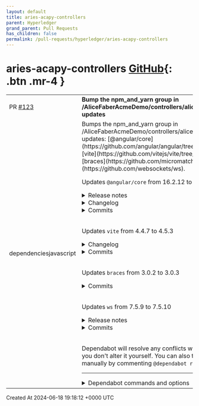 ```yaml
---
layout: default
title: aries-acapy-controllers
parent: Hyperledger
grand_parent: Pull Requests
has_children: false
permalink: /pull-requests/hyperledger/aries-acapy-controllers
---
```


# aries-acapy-controllers <span class="fs-3 right-align">[GitHub](https://github.com/hyperledger/aries-acapy-controllers){: .btn .mr-4 }</span>


<div>
    <table>
        <tr>
            <td>
                PR <a href="https://github.com/hyperledger/aries-acapy-controllers/pull/123" class=".btn">#123</a>
            </td>
            <td>
                <b>
                    Bump the npm_and_yarn group in /AliceFaberAcmeDemo/controllers/alice-controller with 4 updates
                </b>
            </td>
        </tr>
        <tr>
            <td>
                <span class="chip">dependencies</span><span class="chip">javascript</span>
            </td>
            <td>
                Bumps the npm_and_yarn group in /AliceFaberAcmeDemo/controllers/alice-controller with 4 updates: [@angular/core](https://github.com/angular/angular/tree/HEAD/packages/core), [vite](https://github.com/vitejs/vite/tree/HEAD/packages/vite), [braces](https://github.com/micromatch/braces) and [ws](https://github.com/websockets/ws).

Updates `@angular/core` from 16.2.12 to 17.0.0
<details>
<summary>Release notes</summary>
<p><em>Sourced from <a href="https://github.com/angular/angular/releases"><code>@​angular/core</code>'s releases</a>.</em></p>
<blockquote>
<h2>v17.0.0</h2>
<p><!-- raw HTML omitted --><!-- raw HTML omitted --></p>
<h1>17.0.0 (2023-11-08)</h1>
<h3></h3>
<table>
<thead>
<tr>
<th>Commit</th>
<th>Description</th>
</tr>
</thead>
<tbody>
<tr>
<td><a href="https://github.com/angular/angular/commit/59aa0634f4d4694203f2a69c40017fe5a3962514"><img src="https://img.shields.io/badge/59aa0634f4-build-yellow" alt="build - 59aa0634f4" /></a></td>
<td>remove support for Node.js v16 (<a href="https://github.com/angular/angular/tree/HEAD/packages/core/issues/51755">#51755</a>)</td>
</tr>
</tbody>
</table>
<h3>animations</h3>
<table>
<thead>
<tr>
<th>Commit</th>
<th>Description</th>
</tr>
</thead>
<tbody>
<tr>
<td><a href="https://github.com/angular/angular/commit/e753278faae79a53e235e0d8e03f89555a712d80"><img src="https://img.shields.io/badge/e753278faa-feat-blue" alt="feat - e753278faa" /></a></td>
<td>Add the possibility of lazy loading animations code. (<a href="https://github.com/angular/angular/tree/HEAD/packages/core/issues/50738">#50738</a>)</td>
</tr>
<tr>
<td><a href="https://github.com/angular/angular/commit/698c058e1c975c573722407f4843a4a774ceb92a"><img src="https://img.shields.io/badge/698c058e1c-fix-green" alt="fix - 698c058e1c" /></a></td>
<td>remove code duplication between entry-points (<a href="https://github.com/angular/angular/tree/HEAD/packages/core/issues/51500">#51500</a>)</td>
</tr>
<tr>
<td><a href="https://github.com/angular/angular/commit/0598613950c76f4a13601c6942e30ab4ce1e3b67"><img src="https://img.shields.io/badge/0598613950-refactor-yellow" alt="refactor - 0598613950" /></a></td>
<td>deprecation of <code>AnimationDriver.NOOP</code> (<a href="https://github.com/angular/angular/tree/HEAD/packages/core/issues/51843">#51843</a>)</td>
</tr>
</tbody>
</table>
<h3>benchpress</h3>
<table>
<thead>
<tr>
<th>Commit</th>
<th>Description</th>
</tr>
</thead>
<tbody>
<tr>
<td><a href="https://github.com/angular/angular/commit/2da3551a703ebef401d76a8e88e388437e851d85"><img src="https://img.shields.io/badge/2da3551a70-feat-blue" alt="feat - 2da3551a70" /></a></td>
<td>report gc and render time spent in script (<a href="https://github.com/angular/angular/tree/HEAD/packages/core/issues/50771">#50771</a>)</td>
</tr>
</tbody>
</table>
<h3>common</h3>
<table>
<thead>
<tr>
<th>Commit</th>
<th>Description</th>
</tr>
</thead>
<tbody>
<tr>
<td><a href="https://github.com/angular/angular/commit/fe2fd7e1a898a4525c219065a6d0908988dfd7e2"><img src="https://img.shields.io/badge/fe2fd7e1a8-feat-blue" alt="feat - fe2fd7e1a8" /></a></td>
<td>make the warning for lazy-loaded lcp image an error (<a href="https://github.com/angular/angular/tree/HEAD/packages/core/issues/51748">#51748</a>)</td>
</tr>
<tr>
<td><a href="https://github.com/angular/angular/commit/dde3fdabbd24b48dd6afd120d23e92a3605eb04d"><img src="https://img.shields.io/badge/dde3fdabbd-feat-blue" alt="feat - dde3fdabbd" /></a></td>
<td>upgrade warning to logged error for lazy-loaded LCP images using NgOptimizedImage (<a href="https://github.com/angular/angular/tree/HEAD/packages/core/issues/52004">#52004</a>)</td>
</tr>
<tr>
<td><a href="https://github.com/angular/angular/commit/da056a1fe2816299319fb3f87416316be2029479"><img src="https://img.shields.io/badge/da056a1fe2-fix-green" alt="fix - da056a1fe2" /></a></td>
<td>add missing types field for <code>@​angular/common/</code>locales of exports in package.json (<a href="https://github.com/angular/angular/tree/HEAD/packages/core/issues/52080">#52080</a>)</td>
</tr>
<tr>
<td><a href="https://github.com/angular/angular/commit/85843e8212e99deb8b70f3d3f8dfe002b978cbb1"><img src="https://img.shields.io/badge/85843e8212-fix-green" alt="fix - 85843e8212" /></a></td>
<td>allow to specify only some properties of <code>DatePipeConfig</code> (<a href="https://github.com/angular/angular/tree/HEAD/packages/core/issues/51287">#51287</a>)</td>
</tr>
<tr>
<td><a href="https://github.com/angular/angular/commit/3bd85fb7b0723ed807bca771e9fa95af60a3cfaf"><img src="https://img.shields.io/badge/3bd85fb7b0-fix-green" alt="fix - 3bd85fb7b0" /></a></td>
<td>apply fixed_srcset_width value only to fixed srcsets (<a href="https://github.com/angular/angular/tree/HEAD/packages/core/issues/52459">#52459</a>)</td>
</tr>
<tr>
<td><a href="https://github.com/angular/angular/commit/65b460448ec5fdcee5aecca0cdc3cf498b0832cb"><img src="https://img.shields.io/badge/65b460448e-fix-green" alt="fix - 65b460448e" /></a></td>
<td>missing space in ngSwitch equality warning (<a href="https://github.com/angular/angular/tree/HEAD/packages/core/issues/52180">#52180</a>)</td>
</tr>
<tr>
<td><a href="https://github.com/angular/angular/commit/86c5e34601d7901a11688124aa902646524177eb"><img src="https://img.shields.io/badge/86c5e34601-fix-green" alt="fix - 86c5e34601" /></a></td>
<td>remove code duplication between entry-points (<a href="https://github.com/angular/angular/tree/HEAD/packages/core/issues/51500">#51500</a>)</td>
</tr>
<tr>
<td><a href="https://github.com/angular/angular/commit/28a5925f53790067d45f1f68d204a36088dbf5e3"><img src="https://img.shields.io/badge/28a5925f53-fix-green" alt="fix - 28a5925f53" /></a></td>
<td>use === operator to match NgSwitch cases (<a href="https://github.com/angular/angular/tree/HEAD/packages/core/issues/51504">#51504</a>)</td>
</tr>
</tbody>
</table>
<h3>compiler</h3>
<table>
<thead>
<tr>
<th>Commit</th>
<th>Description</th>
</tr>
</thead>
<tbody>
<tr>
<td><a href="https://github.com/angular/angular/commit/1934524a0c673fb65cd927c55c712f59446f9c93"><img src="https://img.shields.io/badge/1934524a0c-feat-blue" alt="feat - 1934524a0c" /></a></td>
<td>add docs extraction for type aliases (<a href="https://github.com/angular/angular/tree/HEAD/packages/core/issues/52118">#52118</a>)</td>
</tr>
<tr>
<td><a href="https://github.com/angular/angular/commit/7f6d9a73ab8b658d0d8148080dfefb2550bee6b4"><img src="https://img.shields.io/badge/7f6d9a73ab-feat-blue" alt="feat - 7f6d9a73ab" /></a></td>
<td>expand class api doc extraction (<a href="https://github.com/angular/angular/tree/HEAD/packages/core/issues/51733">#51733</a>)</td>
</tr>
<tr>
<td><a href="https://github.com/angular/angular/commit/a7fa25306f8ce47d8aa330531382106efec55a55"><img src="https://img.shields.io/badge/a7fa25306f-feat-blue" alt="feat - a7fa25306f" /></a></td>
<td>extract api docs for interfaces (<a href="https://github.com/angular/angular/tree/HEAD/packages/core/issues/52006">#52006</a>)</td>
</tr>
<tr>
<td><a href="https://github.com/angular/angular/commit/7bfe20707fedff7290e12356a1545644b436d41c"><img src="https://img.shields.io/badge/7bfe20707f-feat-blue" alt="feat - 7bfe20707f" /></a></td>
<td>extract api for fn overloads and abtract classes (<a href="https://github.com/angular/angular/tree/HEAD/packages/core/issues/52040">#52040</a>)</td>
</tr>
<tr>
<td><a href="https://github.com/angular/angular/commit/c7daf7ea1692391f7cac8f794ed777887a2764af"><img src="https://img.shields.io/badge/c7daf7ea16-feat-blue" alt="feat - c7daf7ea16" /></a></td>
<td>extract directive docs info (<a href="https://github.com/angular/angular/tree/HEAD/packages/core/issues/51733">#51733</a>)</td>
</tr>
<tr>
<td><a href="https://github.com/angular/angular/commit/e0b1bb33d77babe881f77f52cb1b71e345f5696b"><img src="https://img.shields.io/badge/e0b1bb33d7-feat-blue" alt="feat - e0b1bb33d7" /></a></td>
<td>extract doc info for JsDoc (<a href="https://github.com/angular/angular/tree/HEAD/packages/core/issues/51733">#51733</a>)</td>
</tr>
<tr>
<td><a href="https://github.com/angular/angular/commit/b9c70158abecd81a5af512c8b4da685851cf159f"><img src="https://img.shields.io/badge/b9c70158ab-feat-blue" alt="feat - b9c70158ab" /></a></td>
<td>extract docs for accessors, rest params, and types (<a href="https://github.com/angular/angular/tree/HEAD/packages/core/issues/51733">#51733</a>)</td>
</tr>
<tr>
<td><a href="https://github.com/angular/angular/commit/a24ae994a0470fdac09a69937fd0580cff6c6d68"><img src="https://img.shields.io/badge/a24ae994a0-feat-blue" alt="feat - a24ae994a0" /></a></td>
<td>extract docs for top level functions and consts (<a href="https://github.com/angular/angular/tree/HEAD/packages/core/issues/51733">#51733</a>)</td>
</tr>
<tr>
<td><a href="https://github.com/angular/angular/commit/2e41488296879685b19dfba8d78037690347bda3"><img src="https://img.shields.io/badge/2e41488296-feat-blue" alt="feat - 2e41488296" /></a></td>
<td>extract docs info for enums, pipes, and NgModules (<a href="https://github.com/angular/angular/tree/HEAD/packages/core/issues/51733">#51733</a>)</td>
</tr>
<tr>
<td><a href="https://github.com/angular/angular/commit/34495b35337892ab209d9955ff7fe2897a0c5d41"><img src="https://img.shields.io/badge/34495b3533-feat-blue" alt="feat - 34495b3533" /></a></td>
<td>extract docs via exports (<a href="https://github.com/angular/angular/tree/HEAD/packages/core/issues/51828">#51828</a>)</td>
</tr>
<tr>
<td><a href="https://github.com/angular/angular/commit/7e82df45c5bb72ec3dafaa07dc1eaa5d463b006c"><img src="https://img.shields.io/badge/7e82df45c5-feat-blue" alt="feat - 7e82df45c5" /></a></td>
<td>initial skeleton for API doc extraction (<a href="https://github.com/angular/angular/tree/HEAD/packages/core/issues/51733">#51733</a>)</td>
</tr>
<tr>
<td><a href="https://github.com/angular/angular/commit/6795cccbbbfc17bbf88fb8197aa172cca67fa2d2"><img src="https://img.shields.io/badge/6795cccbbb-fix-green" alt="fix - 6795cccbbb" /></a></td>
<td>account for type-only imports in defer blocks (<a href="https://github.com/angular/angular/tree/HEAD/packages/core/issues/52343">#52343</a>)</td>
</tr>
<tr>
<td><a href="https://github.com/angular/angular/commit/23bfa10ac809f6b27d32647210c52329f0e4262e"><img src="https://img.shields.io/badge/23bfa10ac8-fix-green" alt="fix - 23bfa10ac8" /></a></td>
<td>add diagnostic for inaccessible deferred trigger (<a href="https://github.com/angular/angular/tree/HEAD/packages/core/issues/51922">#51922</a>)</td>
</tr>
<tr>
<td><a href="https://github.com/angular/angular/commit/31295a3cf907a61e7115d9039a83a232b263a676"><img src="https://img.shields.io/badge/31295a3cf9-fix-green" alt="fix - 31295a3cf9" /></a></td>
<td>allocating unnecessary slots in conditional instruction (<a href="https://github.com/angular/angular/tree/HEAD/packages/core/issues/51913">#51913</a>)</td>
</tr>
<tr>
<td><a href="https://github.com/angular/angular/commit/2aaddd3f64bb8891bb4bdcadf05d427a89338112"><img src="https://img.shields.io/badge/2aaddd3f64-fix-green" alt="fix - 2aaddd3f64" /></a></td>
<td>allow comments between switch cases (<a href="https://github.com/angular/angular/tree/HEAD/packages/core/issues/52449">#52449</a>)</td>
</tr>
<tr>
<td><a href="https://github.com/angular/angular/commit/ddd9df68bb2e907dd820f239aaf819425cb95df8"><img src="https://img.shields.io/badge/ddd9df68bb-fix-green" alt="fix - ddd9df68bb" /></a></td>
<td>allow decimals in defer block time values (<a href="https://github.com/angular/angular/tree/HEAD/packages/core/issues/52433">#52433</a>)</td>
</tr>
<tr>
<td><a href="https://github.com/angular/angular/commit/7dbd47fb3015117c420f984181bfcb48e533525a"><img src="https://img.shields.io/badge/7dbd47fb30-fix-green" alt="fix - 7dbd47fb30" /></a></td>
<td>allow newlines in track and let expressions (<a href="https://github.com/angular/angular/tree/HEAD/packages/core/issues/52137">#52137</a>)</td>
</tr>
<tr>
<td><a href="https://github.com/angular/angular/commit/0eae992c4e03b7c9039476e03b72e92d662293df"><img src="https://img.shields.io/badge/0eae992c4e-fix-green" alt="fix - 0eae992c4e" /></a></td>
<td>allow nullable values in for loop block (<a href="https://github.com/angular/angular/tree/HEAD/packages/core/issues/51997">#51997</a>)</td>
</tr>
<tr>
<td><a href="https://github.com/angular/angular/commit/073ebfe09eccd5d01d27fcc46fc5d4465c1851ff"><img src="https://img.shields.io/badge/073ebfe09e-fix-green" alt="fix - 073ebfe09e" /></a></td>
<td>apply style on :host attributes in prod builds. (<a href="https://github.com/angular/angular/tree/HEAD/packages/core/issues/49118">#49118</a>)</td>
</tr>
</tbody>
</table>
<!-- raw HTML omitted -->
</blockquote>
<p>... (truncated)</p>
</details>
<details>
<summary>Changelog</summary>
<p><em>Sourced from <a href="https://github.com/angular/angular/blob/main/CHANGELOG.md"><code>@​angular/core</code>'s changelog</a>.</em></p>
<blockquote>
<h1>17.0.0 (2023-11-08)</h1>
<p><a href="http://goo.gle/angular-v17">Blog post &quot;Angular v17 is now available&quot;</a>.</p>
<h2>Breaking Changes</h2>
<h3></h3>
<ul>
<li>
<p>Node.js v16 support has been removed and the minimum support version has been bumped to 18.13.0.</p>
<p>Node.js v16 is planned to be End-of-Life on 2023-09-11. Angular will stop supporting Node.js v16 in Angular v17. For Node.js release schedule details, please see: <a href="https://github.com/nodejs/release#release-schedule">https://github.com/nodejs/release#release-schedule</a></p>
</li>
</ul>
<h3>common</h3>
<ul>
<li>the NgSwitch directive now defaults to the === equality operator,
migrating from the previously used == operator. NgSwitch expressions and / or
individual condition values need adjusting to this stricter equality
check. The added warning message should help pin-pointing NgSwitch
usages where adjustments are needed.</li>
</ul>
<h3>core</h3>
<ul>
<li>
<p>Angular now requires <code>zone.js</code> version <code>~0.14.0</code></p>
</li>
<li>
<p>Versions of TypeScript older than 5.2 are no longer supported.</p>
</li>
<li>
<p>The  <code>mutate</code> method was removed from the <code>WritableSignal</code> interface and completely
dropped from the public API surface. As an alternative, please use the <code>update</code> method and
make immutable changes to the object.</p>
<p>Example before:</p>
<pre lang="typescript"><code>items.mutate(itemsArray =&gt; itemsArray.push(newItem));
</code></pre>
<p>Example after:</p>
<pre lang="typescript"><code>items.update(itemsArray =&gt; [itemsArray, …newItem]);
</code></pre>
</li>
<li>
<p><code>OnPush</code> components that are created dynamically now
only have their host bindings refreshed and <code>ngDoCheck run</code> during change
detection if they are dirty.
Previously, a bug in the change detection would result in the <code>OnPush</code>
configuration of dynamically created components to be ignored when
executing host bindings and the <code>ngDoCheck</code> function. This is
rarely encountered but can happen if code has a handle on the
<code>ComponentRef</code> instance and updates values read in the <code>OnPush</code>
component template without then calling either <code>markForCheck</code> or
<code>detectChanges</code> on that component's <code>ChangeDetectorRef</code>.</p>
</li>
</ul>
<h3>platform-browser</h3>
<ul>
<li>
<p><code>REMOVE_STYLES_ON_COMPONENT_DESTROY</code> default value is now <code>true</code>. This causes CSS of components to be removed from the DOM when destroyed. You retain the previous behaviour by providing the <code>REMOVE_STYLES_ON_COMPONENT_DESTROY</code> injection token.</p>
<pre lang="ts"><code>import {REMOVE_STYLES_ON_COMPONENT_DESTROY} from '@angular/platform-browser';
...
providers: [{
</code></pre>
</li>
</ul>
<!-- raw HTML omitted -->
</blockquote>
<p>... (truncated)</p>
</details>
<details>
<summary>Commits</summary>
<ul>
<li><a href="https://github.com/angular/angular/commit/d4c20aca71932240e975c38294aa540dfcab9d22"><code>d4c20ac</code></a> refactor(core): Add warning when signal equality is false for object.is (<a href="https://github.com/angular/angular/tree/HEAD/packages/core/issues/52532">#52532</a>)</li>
<li><a href="https://github.com/angular/angular/commit/43acd44cf8626860a8d410e61c89d67b9d83548e"><code>43acd44</code></a> refactor(core): Remove change detection flag used in g3 (<a href="https://github.com/angular/angular/tree/HEAD/packages/core/issues/52530">#52530</a>)</li>
<li><a href="https://github.com/angular/angular/commit/9c2be715a3f6ea6b1d0184f5d79f5a3dfef4b576"><code>9c2be71</code></a> fix(migrations): Fixes a bug in the ngFor pre-v5 alias translation (<a href="https://github.com/angular/angular/tree/HEAD/packages/core/issues/52531">#52531</a>)</li>
<li><a href="https://github.com/angular/angular/commit/c267f54bc36e1c92f526071e2d78455daf8a588c"><code>c267f54</code></a> fix(migrations): Update regex to better match ng-templates (<a href="https://github.com/angular/angular/tree/HEAD/packages/core/issues/52529">#52529</a>)</li>
<li><a href="https://github.com/angular/angular/commit/83067b3ef257dbc7b1c20d50645615d19023ba51"><code>83067b3</code></a> fix(compiler): ng-template directive invoke twice at the root of control flow...</li>
<li><a href="https://github.com/angular/angular/commit/09e905ad672294d36f36eb2728b3483ab2e729fc"><code>09e905a</code></a> fix(migrations): account for separator characters inside strings (<a href="https://github.com/angular/angular/tree/HEAD/packages/core/issues/52525">#52525</a>)</li>
<li><a href="https://github.com/angular/angular/commit/57404d4723d3634f2b5dfdc9af1af50d8f61da70"><code>57404d4</code></a> fix(migrations): handle comma-separated syntax in ngFor (<a href="https://github.com/angular/angular/tree/HEAD/packages/core/issues/52525">#52525</a>)</li>
<li><a href="https://github.com/angular/angular/commit/a2ba5482c3032df808cb684444f76e2825a4fd36"><code>a2ba548</code></a> fix(core): use TNode instead of LView for mapping injector providers (<a href="https://github.com/angular/angular/tree/HEAD/packages/core/issues/52436">#52436</a>)</li>
<li><a href="https://github.com/angular/angular/commit/6988a0070e9849b58738bba82d6f9eb9e3b27330"><code>6988a00</code></a> fix(migrations): handle ngIf else condition with no whitespaces (<a href="https://github.com/angular/angular/tree/HEAD/packages/core/issues/52504">#52504</a>)</li>
<li><a href="https://github.com/angular/angular/commit/236b4483644096110b2427abea3fe95dd35d109f"><code>236b448</code></a> docs: omit repetitions (<a href="https://github.com/angular/angular/tree/HEAD/packages/core/issues/52413">#52413</a>)</li>
<li>Additional commits viewable in <a href="https://github.com/angular/angular/commits/17.0.0/packages/core">compare view</a></li>
</ul>
</details>
<br />

Updates `vite` from 4.4.7 to 4.5.3
<details>
<summary>Changelog</summary>
<p><em>Sourced from <a href="https://github.com/vitejs/vite/blob/v4.5.3/packages/vite/CHANGELOG.md">vite's changelog</a>.</em></p>
<blockquote>
<h2><!-- raw HTML omitted -->4.5.3 (2024-03-24)<!-- raw HTML omitted --></h2>
<ul>
<li>fix: <code>fs.deny</code> with globs with directories (<a href="https://github.com/vitejs/vite/tree/HEAD/packages/vite/issues/16250">#16250</a>) (<a href="https://github.com/vitejs/vite/commit/96a7f3a">96a7f3a</a>), closes <a href="https://redirect.github.com/vitejs/vite/issues/16250">#16250</a></li>
</ul>
<h2><!-- raw HTML omitted -->4.5.2 (2024-01-19)<!-- raw HTML omitted --></h2>
<ul>
<li>fix: fs deny for case insensitive systems (<a href="https://github.com/vitejs/vite/tree/HEAD/packages/vite/issues/15653">#15653</a>) (<a href="https://github.com/vitejs/vite/commit/eeec23b">eeec23b</a>), closes <a href="https://redirect.github.com/vitejs/vite/issues/15653">#15653</a></li>
</ul>
<h2><!-- raw HTML omitted -->4.5.1 (2023-12-04)<!-- raw HTML omitted --></h2>
<ul>
<li>fix: backport <a href="https://github.com/vitejs/vite/tree/HEAD/packages/vite/issues/15223">#15223</a>, proxy html path should be encoded (<a href="https://github.com/vitejs/vite/tree/HEAD/packages/vite/issues/15226">#15226</a>) (<a href="https://github.com/vitejs/vite/commit/41bb354">41bb354</a>), closes <a href="https://redirect.github.com/vitejs/vite/issues/15223">#15223</a> <a href="https://redirect.github.com/vitejs/vite/issues/15226">#15226</a></li>
</ul>
<h2>4.5.0 (2023-10-18)</h2>
<ul>
<li>feat: backport mdx as known js source (<a href="https://github.com/vitejs/vite/tree/HEAD/packages/vite/issues/14560">#14560</a>) (<a href="https://github.com/vitejs/vite/tree/HEAD/packages/vite/issues/14670">#14670</a>) (<a href="https://github.com/vitejs/vite/commit/45595ef">45595ef</a>), closes <a href="https://redirect.github.com/vitejs/vite/issues/14560">#14560</a> <a href="https://redirect.github.com/vitejs/vite/issues/14670">#14670</a></li>
<li>feat: scan .marko files (<a href="https://github.com/vitejs/vite/tree/HEAD/packages/vite/issues/14669">#14669</a>) (<a href="https://github.com/vitejs/vite/commit/ed7bdc5">ed7bdc5</a>), closes <a href="https://redirect.github.com/vitejs/vite/issues/14669">#14669</a></li>
<li>feat(ssr): backport ssr.resolve.conditions and ssr.resolve.externalConditions (<a href="https://github.com/vitejs/vite/tree/HEAD/packages/vite/issues/14498">#14498</a>) (<a href="https://github.com/vitejs/vite/tree/HEAD/packages/vite/issues/14668">#14668</a>) (<a href="https://github.com/vitejs/vite/commit/520139c">520139c</a>), closes <a href="https://redirect.github.com/vitejs/vite/issues/14498">#14498</a> <a href="https://redirect.github.com/vitejs/vite/issues/14668">#14668</a></li>
</ul>
<h2><!-- raw HTML omitted -->4.4.11 (2023-10-05)<!-- raw HTML omitted --></h2>
<ul>
<li>revert: &quot;fix: use string manipulation instead of regex to inject esbuild helpers (<a href="https://github.com/vitejs/vite/commit/54e1275">54e1275</a>), closes <a href="https://redirect.github.com/vitejs/vite/issues/14094">#14094</a></li>
</ul>
<h2><!-- raw HTML omitted -->4.4.10 (2023-10-03)<!-- raw HTML omitted --></h2>
<ul>
<li>fix: add source map to Web Workers (fix <a href="https://github.com/vitejs/vite/tree/HEAD/packages/vite/issues/14216">#14216</a>) (<a href="https://github.com/vitejs/vite/tree/HEAD/packages/vite/issues/14217">#14217</a>) (<a href="https://github.com/vitejs/vite/commit/df6f32f">df6f32f</a>), closes <a href="https://redirect.github.com/vitejs/vite/issues/14216">#14216</a> <a href="https://redirect.github.com/vitejs/vite/issues/14217">#14217</a></li>
<li>fix: handle errors during <code>hasWorkspacePackageJSON</code> function (<a href="https://github.com/vitejs/vite/tree/HEAD/packages/vite/issues/14394">#14394</a>) (<a href="https://github.com/vitejs/vite/commit/6f6e5de">6f6e5de</a>), closes <a href="https://redirect.github.com/vitejs/vite/issues/14394">#14394</a></li>
<li>fix: handle sourcemap correctly when multiple line import exists (<a href="https://github.com/vitejs/vite/tree/HEAD/packages/vite/issues/14232">#14232</a>) (<a href="https://github.com/vitejs/vite/commit/218861f">218861f</a>), closes <a href="https://redirect.github.com/vitejs/vite/issues/14232">#14232</a></li>
<li>fix: if host is specified check whether it is valid (<a href="https://github.com/vitejs/vite/tree/HEAD/packages/vite/issues/14013">#14013</a>) (<a href="https://github.com/vitejs/vite/commit/b1b816a">b1b816a</a>), closes <a href="https://redirect.github.com/vitejs/vite/issues/14013">#14013</a></li>
<li>fix: include <code>vite/types/*</code> in exports field (<a href="https://github.com/vitejs/vite/tree/HEAD/packages/vite/issues/14296">#14296</a>) (<a href="https://github.com/vitejs/vite/commit/40e99a1">40e99a1</a>), closes <a href="https://redirect.github.com/vitejs/vite/issues/14296">#14296</a></li>
<li>fix: initWasm options should be optional (<a href="https://github.com/vitejs/vite/tree/HEAD/packages/vite/issues/14152">#14152</a>) (<a href="https://github.com/vitejs/vite/commit/119c074">119c074</a>), closes <a href="https://redirect.github.com/vitejs/vite/issues/14152">#14152</a></li>
<li>fix: restore builtins list (<a href="https://github.com/vitejs/vite/commit/f8b9adb">f8b9adb</a>)</li>
<li>fix: use string manipulation instead of regex to inject esbuild helpers (<a href="https://github.com/vitejs/vite/tree/HEAD/packages/vite/issues/14094">#14094</a>) (<a href="https://github.com/vitejs/vite/commit/128ad8f">128ad8f</a>), closes <a href="https://redirect.github.com/vitejs/vite/issues/14094">#14094</a></li>
<li>fix: ws never connects after restarting server if server.hmr.server is set (<a href="https://github.com/vitejs/vite/tree/HEAD/packages/vite/issues/14127">#14127</a>) (<a href="https://github.com/vitejs/vite/commit/441642e">441642e</a>), closes <a href="https://redirect.github.com/vitejs/vite/issues/14127">#14127</a></li>
<li>fix(analysis): warnings for dynamic imports that use static template literals (<a href="https://github.com/vitejs/vite/tree/HEAD/packages/vite/issues/14458">#14458</a>) (<a href="https://github.com/vitejs/vite/commit/0c6d289">0c6d289</a>), closes <a href="https://redirect.github.com/vitejs/vite/issues/14458">#14458</a></li>
<li>fix(cli): convert special base (<a href="https://github.com/vitejs/vite/tree/HEAD/packages/vite/issues/14283">#14283</a>) (<a href="https://github.com/vitejs/vite/commit/d4bc0fb">d4bc0fb</a>), closes <a href="https://redirect.github.com/vitejs/vite/issues/14283">#14283</a></li>
<li>fix(css): remove pure css chunk sourcemap (<a href="https://github.com/vitejs/vite/tree/HEAD/packages/vite/issues/14290">#14290</a>) (<a href="https://github.com/vitejs/vite/commit/cd7e033">cd7e033</a>), closes <a href="https://redirect.github.com/vitejs/vite/issues/14290">#14290</a></li>
<li>fix(css): reset render cache on renderStart (<a href="https://github.com/vitejs/vite/tree/HEAD/packages/vite/issues/14326">#14326</a>) (<a href="https://github.com/vitejs/vite/commit/d334b3d">d334b3d</a>), closes <a href="https://redirect.github.com/vitejs/vite/issues/14326">#14326</a></li>
<li>fix(glob): trigger HMR for glob in a  package (<a href="https://github.com/vitejs/vite/tree/HEAD/packages/vite/issues/14117">#14117</a>) (<a href="https://github.com/vitejs/vite/commit/0f582bf">0f582bf</a>), closes <a href="https://redirect.github.com/vitejs/vite/issues/14117">#14117</a></li>
<li>fix(import-analysis): preserve importedUrls import order (<a href="https://github.com/vitejs/vite/tree/HEAD/packages/vite/issues/14465">#14465</a>) (<a href="https://github.com/vitejs/vite/commit/269aa43">269aa43</a>), closes <a href="https://redirect.github.com/vitejs/vite/issues/14465">#14465</a></li>
<li>fix(manifest): preserve pure css chunk assets (<a href="https://github.com/vitejs/vite/tree/HEAD/packages/vite/issues/14297">#14297</a>) (<a href="https://github.com/vitejs/vite/commit/3d63ae6">3d63ae6</a>), closes <a href="https://redirect.github.com/vitejs/vite/issues/14297">#14297</a></li>
</ul>
<!-- raw HTML omitted -->
</blockquote>
<p>... (truncated)</p>
</details>
<details>
<summary>Commits</summary>
<ul>
<li><a href="https://github.com/vitejs/vite/commit/aac695e9f8f29da43c2f7c50c549fa3d3dfeeadc"><code>aac695e</code></a> release: v4.5.3</li>
<li><a href="https://github.com/vitejs/vite/commit/96a7f3a41ef2f9351c46f3ab12489bb4efa03cc9"><code>96a7f3a</code></a> fix: <code>fs.deny</code> with globs with directories (<a href="https://github.com/vitejs/vite/tree/HEAD/packages/vite/issues/16250">#16250</a>)</li>
<li><a href="https://github.com/vitejs/vite/commit/d0360c12476ccc61e9e78c500ed1bd74ed65a2cf"><code>d0360c1</code></a> release: v4.5.2</li>
<li><a href="https://github.com/vitejs/vite/commit/eeec23bbc9d476c54a3a6d36e78455867185a7cb"><code>eeec23b</code></a> fix: fs deny for case insensitive systems (<a href="https://github.com/vitejs/vite/tree/HEAD/packages/vite/issues/15653">#15653</a>)</li>
<li><a href="https://github.com/vitejs/vite/commit/c0751156f0c015f6dbd5c7a58afd8cff2fde1a2f"><code>c075115</code></a> release: v4.5.1</li>
<li><a href="https://github.com/vitejs/vite/commit/41bb3546a839ed2c822367b3933770c0693a0fb0"><code>41bb354</code></a> fix: backport <a href="https://github.com/vitejs/vite/tree/HEAD/packages/vite/issues/15223">#15223</a>, proxy html path should be encoded (<a href="https://github.com/vitejs/vite/tree/HEAD/packages/vite/issues/15226">#15226</a>)</li>
<li><a href="https://github.com/vitejs/vite/commit/055d2b86b0543a7c1a2a4d5bc7298af62bc51fa7"><code>055d2b8</code></a> release: v4.5.0</li>
<li><a href="https://github.com/vitejs/vite/commit/ed7bdc520679577509466ce808a1794ba8377204"><code>ed7bdc5</code></a> feat: scan .marko files (<a href="https://github.com/vitejs/vite/tree/HEAD/packages/vite/issues/14669">#14669</a>)</li>
<li><a href="https://github.com/vitejs/vite/commit/45595ef82f786d6b321ce002f2cd4951659114ac"><code>45595ef</code></a> feat: backport mdx as known js source (<a href="https://github.com/vitejs/vite/tree/HEAD/packages/vite/issues/14560">#14560</a>) (<a href="https://github.com/vitejs/vite/tree/HEAD/packages/vite/issues/14670">#14670</a>)</li>
<li><a href="https://github.com/vitejs/vite/commit/520139cdff88ae3a0bf89692133cce3e453cb29a"><code>520139c</code></a> feat(ssr): backport ssr.resolve.conditions and ssr.resolve.externalConditions...</li>
<li>Additional commits viewable in <a href="https://github.com/vitejs/vite/commits/v4.5.3/packages/vite">compare view</a></li>
</ul>
</details>
<br />

Updates `braces` from 3.0.2 to 3.0.3
<details>
<summary>Commits</summary>
<ul>
<li><a href="https://github.com/micromatch/braces/commit/74b2db2938fad48a2ea54a9c8bf27a37a62c350d"><code>74b2db2</code></a> 3.0.3</li>
<li><a href="https://github.com/micromatch/braces/commit/88f1429a0f47e1dd3813de35211fc97ffda27f9e"><code>88f1429</code></a> update eslint. lint, fix unit tests.</li>
<li><a href="https://github.com/micromatch/braces/commit/415d660c3002d1ab7e63dbf490c9851da80596ff"><code>415d660</code></a> Snyk js braces 6838727 (<a href="https://redirect.github.com/micromatch/braces/issues/40">#40</a>)</li>
<li><a href="https://github.com/micromatch/braces/commit/190510f79db1adf21d92798b0bb6fccc1f72c9d6"><code>190510f</code></a> fix tests, skip 1 test in test/braces.expand</li>
<li><a href="https://github.com/micromatch/braces/commit/716eb9f12d820b145a831ad678618731927e8856"><code>716eb9f</code></a> readme bump</li>
<li><a href="https://github.com/micromatch/braces/commit/a5851e57f45c3431a94d83fc565754bc10f5bbc3"><code>a5851e5</code></a> Merge pull request <a href="https://redirect.github.com/micromatch/braces/issues/37">#37</a> from coderaiser/fix/vulnerability</li>
<li><a href="https://github.com/micromatch/braces/commit/2092bd1fb108d2c59bd62e243b70ad98db961538"><code>2092bd1</code></a> feature: braces: add maxSymbols (<a href="https://github.com/micromatch/braces/issues/">https://github.com/micromatch/braces/issues/</a>...</li>
<li><a href="https://github.com/micromatch/braces/commit/9f5b4cf47329351bcb64287223ffb6ecc9a5e6d3"><code>9f5b4cf</code></a> fix: vulnerability (<a href="https://security.snyk.io/vuln/SNYK-JS-BRACES-6838727">https://security.snyk.io/vuln/SNYK-JS-BRACES-6838727</a>)</li>
<li><a href="https://github.com/micromatch/braces/commit/98414f9f1fabe021736e26836d8306d5de747e0d"><code>98414f9</code></a> remove funding file</li>
<li><a href="https://github.com/micromatch/braces/commit/665ab5d561c017a38ba7aafd92cc6655b91d8c14"><code>665ab5d</code></a> update keepEscaping doc (<a href="https://redirect.github.com/micromatch/braces/issues/27">#27</a>)</li>
<li>Additional commits viewable in <a href="https://github.com/micromatch/braces/compare/3.0.2...3.0.3">compare view</a></li>
</ul>
</details>
<br />

Updates `ws` from 7.5.9 to 7.5.10
<details>
<summary>Release notes</summary>
<p><em>Sourced from <a href="https://github.com/websockets/ws/releases">ws's releases</a>.</em></p>
<blockquote>
<h2>7.5.10</h2>
<h1>Bug fixes</h1>
<ul>
<li>Backported e55e5106 to the 7.x release line (22c28763).</li>
</ul>
</blockquote>
</details>
<details>
<summary>Commits</summary>
<ul>
<li><a href="https://github.com/websockets/ws/commit/d962d70649e393841ee1ed726a8f7ffbe90d0c06"><code>d962d70</code></a> [dist] 7.5.10</li>
<li><a href="https://github.com/websockets/ws/commit/22c28763234aa75a7e1b76f5c01c181260d7917f"><code>22c2876</code></a> [security] Fix crash when the Upgrade header cannot be read (<a href="https://redirect.github.com/websockets/ws/issues/2231">#2231</a>)</li>
<li>See full diff in <a href="https://github.com/websockets/ws/compare/7.5.9...7.5.10">compare view</a></li>
</ul>
</details>
<br />


Dependabot will resolve any conflicts with this PR as long as you don't alter it yourself. You can also trigger a rebase manually by commenting `@dependabot rebase`.

[//]: # (dependabot-automerge-start)
[//]: # (dependabot-automerge-end)

---

<details>
<summary>Dependabot commands and options</summary>
<br />

You can trigger Dependabot actions by commenting on this PR:
- `@dependabot rebase` will rebase this PR
- `@dependabot recreate` will recreate this PR, overwriting any edits that have been made to it
- `@dependabot merge` will merge this PR after your CI passes on it
- `@dependabot squash and merge` will squash and merge this PR after your CI passes on it
- `@dependabot cancel merge` will cancel a previously requested merge and block automerging
- `@dependabot reopen` will reopen this PR if it is closed
- `@dependabot close` will close this PR and stop Dependabot recreating it. You can achieve the same result by closing it manually
- `@dependabot show <dependency name> ignore conditions` will show all of the ignore conditions of the specified dependency
- `@dependabot ignore <dependency name> major version` will close this group update PR and stop Dependabot creating any more for the specific dependency's major version (unless you unignore this specific dependency's major version or upgrade to it yourself)
- `@dependabot ignore <dependency name> minor version` will close this group update PR and stop Dependabot creating any more for the specific dependency's minor version (unless you unignore this specific dependency's minor version or upgrade to it yourself)
- `@dependabot ignore <dependency name>` will close this group update PR and stop Dependabot creating any more for the specific dependency (unless you unignore this specific dependency or upgrade to it yourself)
- `@dependabot unignore <dependency name>` will remove all of the ignore conditions of the specified dependency
- `@dependabot unignore <dependency name> <ignore condition>` will remove the ignore condition of the specified dependency and ignore conditions
You can disable automated security fix PRs for this repo from the [Security Alerts page](https://github.com/hyperledger/aries-acapy-controllers/network/alerts).

</details>
            </td>
        </tr>
    </table>
    <div class="right-align">
        Created At 2024-06-18 19:18:12 +0000 UTC
    </div>
</div>

